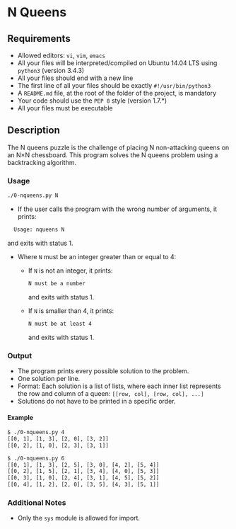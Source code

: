 # N Queens

## Requirements

- Allowed editors: `vi`, `vim`, `emacs`
- All your files will be interpreted/compiled on Ubuntu 14.04 LTS using `python3` (version 3.4.3)
- All your files should end with a new line
- The first line of all your files should be exactly `#!/usr/bin/python3`
- A `README.md` file, at the root of the folder of the project, is mandatory
- Your code should use the `PEP 8` style (version 1.7.*)
- All your files must be executable

## Description

The N queens puzzle is the challenge of placing N non-attacking queens on an N×N chessboard. This program solves the N queens problem using a backtracking algorithm.

### Usage

```bash
./0-nqueens.py N
```

- If the user calls the program with the wrong number of arguments, it prints:

```bash
  Usage: nqueens N
```

and exits with status 1.

- Where `N` must be an integer greater than or equal to 4:
  - If `N` is not an integer, it prints:

    ```bash
    N must be a number
    ```

    and exits with status 1.
  - If `N` is smaller than 4, it prints:

    ```bash
    N must be at least 4
    ```

    and exits with status 1.

### Output

- The program prints every possible solution to the problem.
- One solution per line.
- Format: Each solution is a list of lists, where each inner list represents the row and column of a queen: `[[row, col], [row, col], ...]`
- Solutions do not have to be printed in a specific order.

#### Example

```bash
$ ./0-nqueens.py 4
[[0, 1], [1, 3], [2, 0], [3, 2]]
[[0, 2], [1, 0], [2, 3], [3, 1]]

$ ./0-nqueens.py 6
[[0, 1], [1, 3], [2, 5], [3, 0], [4, 2], [5, 4]]
[[0, 2], [1, 5], [2, 1], [3, 4], [4, 0], [5, 3]]
[[0, 3], [1, 0], [2, 4], [3, 1], [4, 5], [5, 2]]
[[0, 4], [1, 2], [2, 0], [3, 5], [4, 3], [5, 1]]
```

### Additional Notes

- Only the `sys` module is allowed for import.
